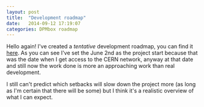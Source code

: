 ```yaml
---
layout: post
title:  "Development roadmap"
date:   2014-09-12 17:19:07
categories: DPMbox roadmap
---
```

Hello again! I've created a *tentative* development roadmap, you can find it [here]({{site.baseurl}}/roadmap/). As you can see I've set the June 2nd as the project start because that was the date when I get access to the CERN network, anyway at that date and still now the work done is more an approaching work than real development.

I still can't predict which setbacks will slow down the project more (as long as I'm certain that there will be some) but I think it's a realistic overview of what I can expect.
